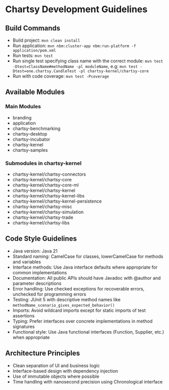 # Chartsy Development Guidelines

## Build Commands
- Build project: `mvn clean install`
- Run application: `mvn nbm:cluster-app nbm:run-platform -f application/pom.xml`
- Run tests: `mvn test`
- Run single test specifying class name with the correct module: `mvn test -Dtest=ClassName#methodName -pl moduleName`, e.g: `mvn test -Dtest=one.chartsy.CandleTest -pl chartsy-kernel/chartsy-core`
- Run with code coverage: `mvn test -Pcoverage`

## Available Modules
### Main Modules
- branding
- application
- chartsy-benchmarking
- chartsy-desktop
- chartsy-incubator
- chartsy-kernel
- chartsy-samples

### Submodules in chartsy-kernel
- chartsy-kernel/chartsy-connectors
- chartsy-kernel/chartsy-core
- chartsy-kernel/chartsy-core-ml
- chartsy-kernel/chartsy-kernel
- chartsy-kernel/chartsy-kernel-libs
- chartsy-kernel/chartsy-kernel-persistence
- chartsy-kernel/chartsy-misc
- chartsy-kernel/chartsy-simulation
- chartsy-kernel/chartsy-trade
- chartsy-kernel/chartsy-libs

## Code Style Guidelines
- Java version: Java 21
- Standard naming: CamelCase for classes, lowerCamelCase for methods and variables
- Interface methods: Use Java interface defaults where appropriate for common implementations
- Documentation: All public APIs should have Javadoc with @author and parameter descriptions
- Error handling: Use checked exceptions for recoverable errors, unchecked for programming errors
- Testing: JUnit 5 with descriptive method names like `methodName_scenario_gives_expected_behavior()`
- Imports: Avoid wildcard imports except for static imports of test assertions
- Typing: Prefer interfaces over concrete implementations in method signatures
- Functional style: Use Java functional interfaces (Function, Supplier, etc.) when appropriate

## Architecture Principles
- Clean separation of UI and business logic
- Interface-based design with dependency injection
- Use of immutable objects where possible
- Time handling with nanosecond precision using Chronological interface